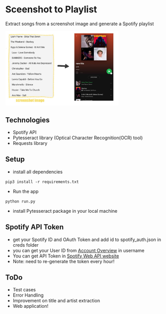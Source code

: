 # Sceenshot to Playlist
Extract songs from a screenshot image and generate a Spotify playlist

<img src="demo.jpg" alt="demo img" width="70%"/>


## Technologies 
- Spotify API
- Pytesseract library (Optical Character Recognition(OCR) tool)
- Requests library

## Setup
- install all dependencies
```
pip3 install -r requirements.txt
```
- Run the app
```
python run.py
```
- install Pytesseract package in your local machine

## Spotify API Token
- get your Spotify ID and OAuth Token and add id to spotify_auth.json in creds folder
- you can get your User ID from [Account Overview](https://www.spotify.com/us/account/overview/) in username
- You can get API Token in [Spotify Web API website](https://developer.spotify.com/console/post-playlists/)
- Note: need to re-generate the token every hour!

## ToDo 
- Test cases
- Error Handling
- Improvement on title and artist extraction
- Web application!


